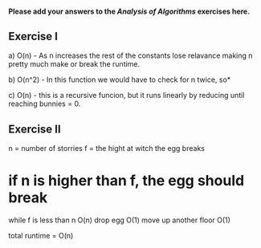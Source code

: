 #### Please add your answers to the ***Analysis of  Algorithms*** exercises here.

## Exercise I

a)  O(n) - As n increases the rest of the constants lose relavance
    making n pretty much make or break the runtime.


b)  O(n^2) - In this function we would have to check for n twice,
    so*



c)  O(n) - this is a recursive funcion, but it runs linearly by 
    reducing until reaching bunnies = 0.

## Exercise II

n = number of storries
f = the hight at witch the egg breaks

# if n is higher than f, the egg should break

 while f is less than n           O(n)
     drop egg                     O(1)
     move up another floor        O(1)


total runtime = O(n)
